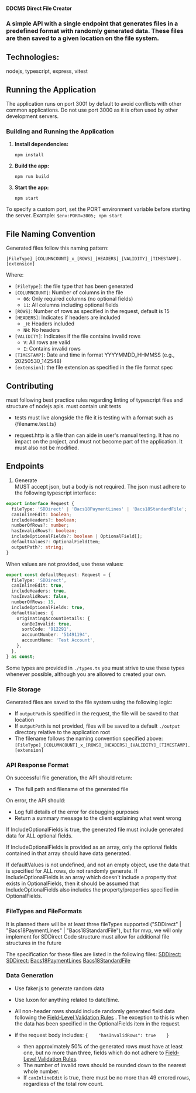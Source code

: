 #### DDCMS Direct File Creator

### A simple API with a single endpoint that generates files in a predefined format with randomly generated data. These files are then saved to a given location on the file system.

## Technologies:

nodejs, typescript, express, vitest

## Running the Application

The application runs on port 3001 by default to avoid conflicts with other common applications.
Do not use port 3000 as it is often used by other development servers.

### Building and Running the Application

1. **Install dependencies:**
   ```
   npm install
   ```
2. **Build the app:**
   ```
   npm run build
   ```
3. **Start the app:**
   ```
   npm start
   ```

To specify a custom port, set the PORT environment variable before starting the server.
Example: `$env:PORT=3005; npm start`

## File Naming Convention

Generated files follow this naming pattern:

```
[FileType]_[COLUMNCOUNT]_x_[ROWS]_[HEADERS]_[VALIDITY]_[TIMESTAMP].[extension]
```

Where:

- `[FileType]`: the file type that has been generated
- `[COLUMNCOUNT]`: Number of columns in the file
  - `06`: Only required columns (no optional fields)
  - `11`: All columns including optional fields
- `[ROWS]`: Number of rows as specified in the request, default is 15
- `[HEADERS]`: Indicates if headers are included
  - `_H`: Headers included
  - `NH`: No headers
- `[VALIDITY]`: Indicates if the file contains invalid rows
  - `V`: All rows are valid
  - `I`: Contains invalid rows
- `[TIMESTAMP]`: Date and time in format YYYYMMDD_HHMMSS (e.g., 20250530_142548)
- `[extension]`: the file extension as specified in the file format spec

## Contributing

must following best practice rules regarding linting of typescript files and structure of nodejs apis.
must contain unit tests

- tests must live alongside the file it is testing with a format such as {filename.test.ts}

- request.http is a file than can aide in user's manual testing. It has no impact on the project, and must not become part of the application. It must also not be modified.

## Endpoints

1. Generate  
   MUST accept json, but a body is not required. The json must adhere to the following typescript interface:

```typescript
export interface Request {
  fileType: 'SDDirect' | 'Bacs18PaymentLines' | 'Bacs18StandardFile';
  canInlineEdit: boolean;
  includeHeaders?: boolean;
  numberOfRows?: number;
  hasInvalidRows?: boolean;
  includeOptionalFields?: boolean | OptionalField[];
  defaultValues?: OptionalFieldItem;
  outputPath?: string;
}
```

When values are not provided, use these values:

```typescript
export const defaultRequest: Request = {
  fileType: 'SDDirect',
  canInlineEdit: true,
  includeHeaders: true,
  hasInvalidRows: false,
  numberOfRows: 15,
  includeOptionalFields: true,
  defaultValues: {
    originatingAccountDetails: {
      canBeInvalid: true,
      sortCode: '912291',
      accountNumber: '51491194',
      accountName: 'Test Account',
    },
  },
} as const;
```

Some types are provided in `./types.ts` you must strive to use these types whenever possible, although you are allowed to created your own.

### File Storage

Generated files are saved to the file system using the following logic:

- If `outputPath` is specified in the request, the file will be saved to that location
- If `outputPath` is not provided, files will be saved to a default `./output` directory relative to the application root
- The filename follows the naming convention specified above: `[FileType]_[COLUMNCOUNT]_x_[ROWS]_[HEADERS]_[VALIDITY]_[TIMESTAMP].[extension]`

### API Response Format

On successful file generation, the API should return:

- The full path and filename of the generated file

On error, the API should:

- Log full details of the error for debugging purposes
- Return a summary message to the client explaining what went wrong

If IncludeOptionalFields is true, the generated file must include generated data for ALL optional fields.

If IncludeOptionalFields is provided as an array, only the optional fields contained in that array should have data generated.

If defaultValues is not undefined, and not an empty object, use the data that is specified for ALL rows, do not randomly generate. If IncludeOptionalFields is an array which doesn't include a property that exists in OptionalFields, then it should be assumed that IncludeOptionalFields also includes the property/properties specified in OptionalFields.

### FileTypes and FileFormats

It is planned there will be at least three fileTypes supported ("SDDirect" | "Bacs18PaymentLines" | "Bacs18StandardFile"), but for mvp, we will only implement for SDDirect
Code structure must allow for additional file structures in the future

The specification for these files are listed in the following files:
[SDDirect:](FileFormats/SDDirect.md)
[SDDirect:](FileFormats/Eazipay.md)
[Bacs18PaymentLines](FileFormats/Bacs18PaymentLines.md)
[Bacs18StandardFile](FileFormats/Bacs18StandardFile.md)

### Data Generation

- Use faker.js to generate random data
- Use luxon for anything related to date/time.
- All non-header rows should include randomly generated field data following the [Field-Level Validation Rules](../field-level-validation.md) . The exception to this is when the data has been specified in the OptionalFields item in the request.

- if the request body includes: `{    "hasInvalidRows": true    }`
  - then approximately 50% of the generated rows must have at least one, but no more than three, fields which do not adhere to [Field-Level Validation Rules](../field-level-validation.md).
  - The number of invalid rows should be rounded down to the nearest whole number.
  - If `canInlineEdit` is true, there must be no more than 49 errored rows, regardless of the total row count.
